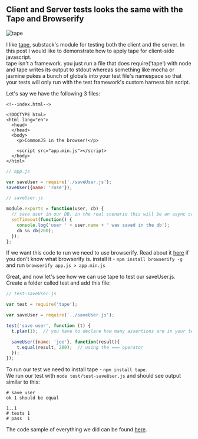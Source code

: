 ## Client and Server tests looks the same with the Tape and Browserify

![tape](https://a248.e.akamai.net/camo.github.com/50dd49050de38c87a28ab6aa0b09bbe2d042cba1/687474703a2f2f737562737461636b2e6e65742f696d616765732f746170655f64726976652e706e67)

I like [tape](https://github.com/substack/tape), substack's module for testing both the client and the server.
In this post I would like to demonstrate how to apply tape for client-side javascript.  
tape isn't a framework. you just run a file that does require('tape') with node and tape writes its output to stdout whereas something like mocha or jasmine pukes a bunch of globals into your test file's namespace so that your tests will only run with the test framework's custom harness bin script.

Let's say we have the following 3 files:

    <!--index.html-->

    <!DOCTYPE html>
    <html lang="en">
      <head>
      </head>
      <body>
        <p>CommonJS in the browser!</p>

        <script src="app.min.js"></script>
      </body>
    </html>

```js
// app.js

var saveUser = require('./saveUser.js');
saveUser({name: 'rose'});
```

```js
// saveUser.js

module.exports = function(user, cb) {
  // save user in our DB. in the real scenario this will be an async call to an http endpoint
  setTimeout(function() {
    console.log('user ' + user.name + ' was saved in the db');
    cb && cb(200);                                                                                                     
  });
};
```

If we want this code to run we need to use browserify. Read about it [here](https://github.com/oren/oren.github.com/blob/master/posts/browserify.md) if you don't know what browserify is.
install it - `npm install browserify -g` and run `browserify app.js > app.min.js`


Great, and now let's see how we can use tape to test our saveUser.js.  
Create a folder called test and add this file:


```js
// test-saveUser.js

var test = require('tape');

var saveUser = require('../saveUser.js');

test('save user', function (t) {
  t.plan(1);  // you have to declare how many assertions are in your test

  saveUser({name: 'joe'}, function(result){
    t.equal(result, 200);  // using the === operator
  });
});
```

To run our test we need to install tape - `npm install tape`.  
We run our test with `node test/test-saveUser.js` and should see output similar to  this:

    # save user
    ok 1 should be equal

    1..1
    # tests 1
    # pass  1

The code sample of everything we did can be found [here](https://github.com/oren/oren.github.com/tree/master/posts/tape/website).

